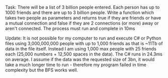 Task:
There will be a list of 3 billion people entered. Each person has up to 1000 friends and there are up to 3 billion people. 
Write a function which takes two people as parameters and returns true if they are friends or have a mutual connection and false if they are 2 connections (or more) away or aren't connected.
The process must run and complete in 10ms

Update:
It is not possible for my computer to run and execute C# or Python files using 3,000,000,000 people with up to 1,000 friends as that is ~11Tb of data in the file itself. Instead I am using 1,000 max people with 25 friends each (25,000 numbers + 12,500 spaces in the data). The C# runs in 24.3ms on average. I assume if the data was the requested size of 3bn, it would take a much longer time to run - therefore my program failed in time complexity but the BFS works well.
